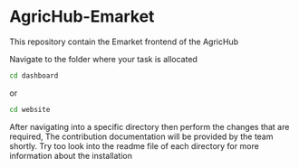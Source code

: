 # AgricHub-Emarket
This repository contain the Emarket frontend of the AgricHub

Navigate to the  folder where your task is allocated
````bash
cd dashboard
````
or 

````bash
cd website
````
After navigating into a specific directory then perform the changes that are required,
The contribution documentation will be provided by the team shortly.
Try too look into the readme file of each directory for more information about the installation
